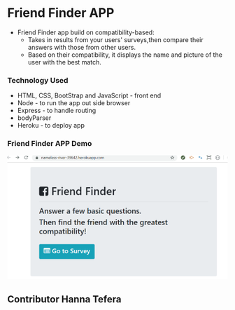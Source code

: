 # Friend Finder APP

* Friend Finder app build on compatibility-based:
  - Takes in results from your users' surveys,then compare their answers with those from other users.
  - Based on their compatibility, it displays the name and picture of the user with the best match.

### Technology Used

* HTML, CSS, BootStrap and JavaScript - front end
* Node - to run the app out side browser
* Express - to handle routing
* bodyParser 
* Heroku - to deploy app

### Friend Finder APP Demo

<img src="https://github.com/HannaBella/FriendFinder/blob/master/FriendFinderApp.gif">


## Contributor Hanna Tefera
